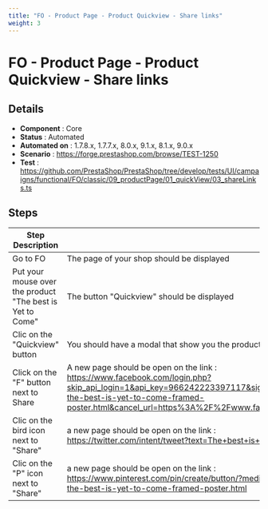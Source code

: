 ```yaml
---
title: "FO - Product Page - Product Quickview - Share links"
weight: 3
---
```


# FO - Product Page - Product Quickview - Share links
## Details
* **Component** : Core
* **Status** : Automated
* **Automated on** : 1.7.8.x, 1.7.7.x, 8.0.x, 9.1.x, 8.1.x, 9.0.x
* **Scenario** : https://forge.prestashop.com/browse/TEST-1250
* **Test** : https://github.com/PrestaShop/PrestaShop/tree/develop/tests/UI/campaigns/functional/FO/classic/09_productPage/01_quickView/03_shareLinks.ts

## Steps
| Step Description | Expected result |
| ----- | ----- |
| Go to FO | The page of your shop should be displayed |
| Put your mouse over the product "The best is Yet to Come" | The button "Quickview" should be displayed |
| Clic on the "Quickview" button | You should have a modal that show you the product. |
| Click on the "F" button next to Share | A new page should be open on the link : <br>https://www.facebook.com/login.php?skip_api_login=1&api_key=966242223397117&signed_next=1&next=https%3A%2F%2Fwww.facebook.com%2Fsharer.php%3Fu%3Dhttp%253A%252F%252Flocalhost%252Fpr81x%252Fen%252Fart%252F3-the-best-is-yet-to-come-framed-poster.html&cancel_url=https%3A%2F%2Fwww.facebook.com%2Fdialog%2Fclose_window%2F%3Fapp_id%3D966242223397117%26connect%3D0%23_%3D_&display=popup&locale=en_US |
| Clic on the bird icon next to "Share" | a new page should be open on the link : <br>https://twitter.com/intent/tweet?text=The+best+is+yet+to+come%5C%27+Framed+poster%20http%3A%2F%2Flocalhost%2Fpr81x%2Fen%2Fart%2F3-the-best-is-yet-to-come-framed-poster.html |
| Clic on the "P" icon next to "Share" | a new page should be open on the link : <br>https://www.pinterest.com/pin/create/button/?media=http%3A%2F%2Flocalhost%2Fpr81x%2F3%2Fthe-best-is-yet-to-come-framed-poster.jpg&url=http%3A%2F%2Flocalhost%2Fpr81x%2Fen%2Fart%2F3-the-best-is-yet-to-come-framed-poster.html |
